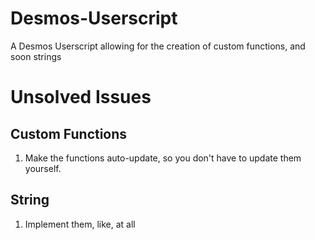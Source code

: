 # Desmos-Userscript
A Desmos Userscript allowing for the creation of custom functions, and soon strings
# Unsolved Issues
## Custom Functions
1. Make the functions auto-update, so you don't have to update them yourself.
## String
1. Implement them, like, at all

